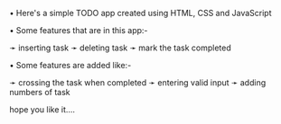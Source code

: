 • Here's a simple TODO app created using HTML, CSS and JavaScript

• Some features that are in this app:-

  ➛ inserting task
  ➛ deleting task
  ➛ mark the task completed

• Some features are added like:-

  ➛ crossing the task when completed 
  ➛ entering valid input
  ➛ adding numbers of task


hope you like it....



